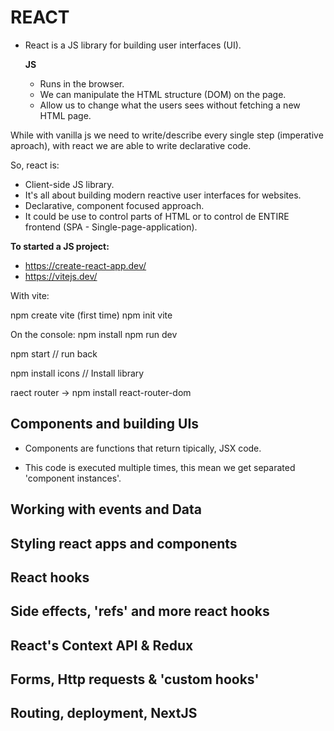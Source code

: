 # REACT

- React is a JS library for building user interfaces (UI).

    **JS**
    - Runs in the browser.
    - We can manipulate the HTML structure (DOM) on the page.
    - Allow us to change what the users sees without fetching a new HTML page.

While with vanilla js we need to write/describe every single step (imperative aproach), with react we are able to write declarative code.

So, react is: 

- Client-side JS library.
- It's all about building modern reactive user interfaces for websites.
- Declarative, component focused approach.
- It could be use to control parts of HTML or to control de ENTIRE frontend (SPA - Single-page-application).

**To started a JS project:**

- https://create-react-app.dev/
- https://vitejs.dev/

With vite: 

npm create vite (first time)
npm init vite

On the console: 
npm install
npm run dev

npm start // run back

npm install icons  // Install library

raect router -> npm install react-router-dom   

## Components and building UIs

- Components are functions that return tipically, JSX code.

- This code is executed multiple times, this mean we get separated 'component instances'.


## Working with events and Data

## Styling react apps and components

## React hooks

## Side effects, 'refs' and more react hooks

## React's Context API & Redux

## Forms, Http requests & 'custom hooks'

## Routing, deployment, NextJS

